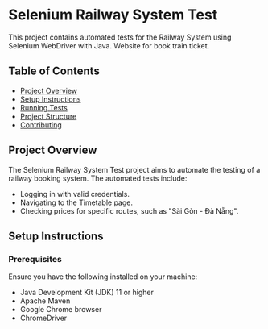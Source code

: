 # Selenium Railway System Test

This project contains automated tests for the Railway System using Selenium WebDriver with Java. Website for book train ticket.

## Table of Contents

- [Project Overview](#project-overview)
- [Setup Instructions](#setup-instructions)
- [Running Tests](#running-tests)
- [Project Structure](#project-structure)
- [Contributing](#contributing)

## Project Overview

The Selenium Railway System Test project aims to automate the testing of a railway booking system. The automated tests include:
- Logging in with valid credentials.
- Navigating to the Timetable page.
- Checking prices for specific routes, such as "Sài Gòn - Đà Nẵng".

## Setup Instructions

### Prerequisites

Ensure you have the following installed on your machine:
- Java Development Kit (JDK) 11 or higher
- Apache Maven
- Google Chrome browser
- ChromeDriver

